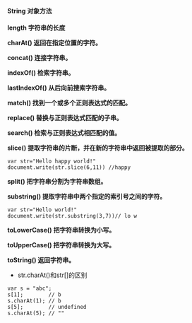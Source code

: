 #### String 对象方法

**length 字符串的长度**

**charAt\(\) 返回在指定位置的字符。**

**concat\(\) 连接字符串。**

**indexOf\(\) 检索字符串。**

**lastIndexOf\(\) 从后向前搜索字符串。**

**match\(\) 找到一个或多个正则表达式的匹配。**

**replace\(\) 替换与正则表达式匹配的子串。**

**search\(\) 检索与正则表达式相匹配的值。**

**slice\(\)  提取字符串的片断，并在新的字符串中返回被提取的部分。**

```
var str="Hello happy world!"
document.write(str.slice(6,11)) //happy
```

**split\(\) 把字符串分割为字符串数组。**

**substring\(\) 提取字符串中两个指定的索引号之间的字符。**

```
var str="Hello world!"
document.write(str.substring(3,7))// lo w
```

**toLowerCase\(\) 把字符串转换为小写。**

**toUpperCase\(\) 把字符串转换为大写。**

**toString\(\) 返回字符串。**



* str.charAt\(\)和str\[\]的区别

```
var s = "abc";
s[1];        // b
s.charAt(1); // b
s[5];        // undefined
s.charAt(5); // ""
```



